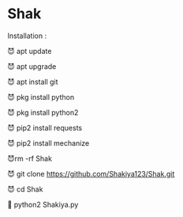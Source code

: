 # Shak

Installation :

😈 apt update

😈 apt upgrade

😈 apt install git

😈 pkg install python

😈 pkg install python2

😈 pip2 install requests

😈 pip2 install mechanize

😈rm -rf Shak

😈 git clone https://github.com/Shakiya123/Shak.git

😈 cd Shak

👾 python2 Shakiya.py
